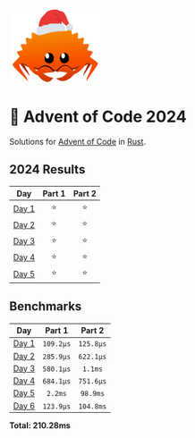 <img src="./.assets/christmas_ferris.png" width="164">

# 🎄 Advent of Code 2024

Solutions for [Advent of Code](https://adventofcode.com/) in [Rust](https://www.rust-lang.org/).

<!--- advent_readme_stars table --->
## 2024 Results

| Day | Part 1 | Part 2 |
| :---: | :---: | :---: |
| [Day 1](https://adventofcode.com/2024/day/1) | ⭐ | ⭐ |
| [Day 2](https://adventofcode.com/2024/day/2) | ⭐ | ⭐ |
| [Day 3](https://adventofcode.com/2024/day/3) | ⭐ | ⭐ |
| [Day 4](https://adventofcode.com/2024/day/4) | ⭐ | ⭐ |
| [Day 5](https://adventofcode.com/2024/day/5) | ⭐ | ⭐ |
<!--- advent_readme_stars table --->

<!--- benchmarking table --->
## Benchmarks

| Day | Part 1 | Part 2 |
| :---: | :---: | :---:  |
| [Day 1](./src/bin/01.rs) | `109.2µs` | `125.8µs` |
| [Day 2](./src/bin/02.rs) | `285.9µs` | `622.1µs` |
| [Day 3](./src/bin/03.rs) | `580.1µs` | `1.1ms` |
| [Day 4](./src/bin/04.rs) | `684.1µs` | `751.6µs` |
| [Day 5](./src/bin/05.rs) | `2.2ms` | `98.9ms` |
| [Day 6](./src/bin/06.rs) | `123.9µs` | `104.8ms` |

**Total: 210.28ms**
<!--- benchmarking table --->
